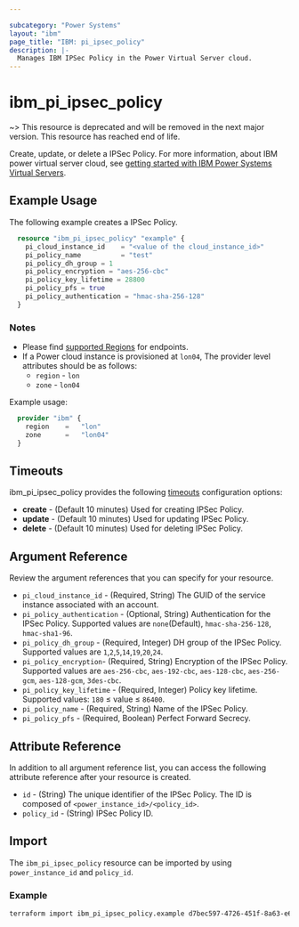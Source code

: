 ```yaml
---

subcategory: "Power Systems"
layout: "ibm"
page_title: "IBM: pi_ipsec_policy"
description: |-
  Manages IBM IPSec Policy in the Power Virtual Server cloud.
---
```


# ibm_pi_ipsec_policy

~> This resource is deprecated and will be removed in the next major version. This resource has reached end of life.

Create, update, or delete a IPSec Policy. For more information, about IBM power virtual server cloud, see [getting started with IBM Power Systems Virtual Servers](https://cloud.ibm.com/docs/power-iaas?topic=power-iaas-getting-started).

## Example Usage

The following example creates a IPSec Policy.

```terraform
  resource "ibm_pi_ipsec_policy" "example" {
    pi_cloud_instance_id    = "<value of the cloud_instance_id>"
    pi_policy_name          = "test"
    pi_policy_dh_group = 1
    pi_policy_encryption = "aes-256-cbc"
    pi_policy_key_lifetime = 28800
    pi_policy_pfs = true
    pi_policy_authentication = "hmac-sha-256-128"
  }
```

### Notes

- Please find [supported Regions](https://cloud.ibm.com/apidocs/power-cloud#endpoint) for endpoints.
- If a Power cloud instance is provisioned at `lon04`, The provider level attributes should be as follows:
  - `region` - `lon`
  - `zone` - `lon04`

Example usage:
  
  ```terraform
    provider "ibm" {
      region    =   "lon"
      zone      =   "lon04"
    }
  ```
  
## Timeouts

ibm_pi_ipsec_policy provides the following [timeouts](https://www.terraform.io/docs/language/resources/syntax.html) configuration options:

- **create** - (Default 10 minutes) Used for creating IPSec Policy.
- **update** - (Default 10 minutes) Used for updating IPSec Policy.
- **delete** - (Default 10 minutes) Used for deleting IPSec Policy.

## Argument Reference

Review the argument references that you can specify for your resource.

- `pi_cloud_instance_id` - (Required, String) The GUID of the service instance associated with an account.
- `pi_policy_authentication`  - (Optional, String) Authentication for the IPSec Policy. Supported values are `none`(Default), `hmac-sha-256-128`, `hmac-sha1-96`.
- `pi_policy_dh_group` - (Required, Integer) DH group of the IPSec Policy. Supported values are `1`,`2`,`5`,`14`,`19`,`20`,`24`.
- `pi_policy_encryption`- (Required, String) Encryption of the IPSec Policy. Supported values are `aes-256-cbc`, `aes-192-cbc`, `aes-128-cbc`, `aes-256-gcm`, `aes-128-gcm`, `3des-cbc`.
- `pi_policy_key_lifetime` - (Required, Integer) Policy key lifetime. Supported values:  `180` ≤ value ≤ `86400`.
- `pi_policy_name` - (Required, String) Name of the IPSec Policy.
- `pi_policy_pfs` - (Required, Boolean) Perfect Forward Secrecy.

## Attribute Reference

In addition to all argument reference list, you can access the following attribute reference after your resource is created.

- `id` - (String) The unique identifier of the IPSec Policy. The ID is composed of `<power_instance_id>/<policy_id>`.
- `policy_id` - (String) IPSec Policy ID.

## Import

The `ibm_pi_ipsec_policy` resource can be imported by using `power_instance_id` and `policy_id`.

### Example

```bash
terraform import ibm_pi_ipsec_policy.example d7bec597-4726-451f-8a63-e62e6f19c32c/ffag151a-bc0a-4438-9f8a-b0760bbf4u1u
```
